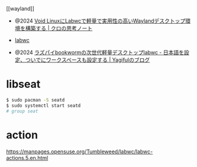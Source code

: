 [[wayland]]

- @2024 [Void LinuxにLabwcで軽量で実用性の高いWaylandデスクトップ環境を構築する | クロの思考ノート](https://note.kurodigi.com/void-labwc/)

- [labwc](https://labwc.github.io/index.html)

- @2024 [ラズパイbookwormの次世代軽量デスクトップlabwc - 日本語を設定、ついでにワークスペースも設定する | Yagifulのブログ](https://yagiful.com/blog/raspi-bookworm-labwc-japanese/)

# libseat

```sh
$ sudo pacman -S seatd
$ sudo systemctl start seatd
# group seat
```

# action

https://manpages.opensuse.org/Tumbleweed/labwc/labwc-actions.5.en.html
